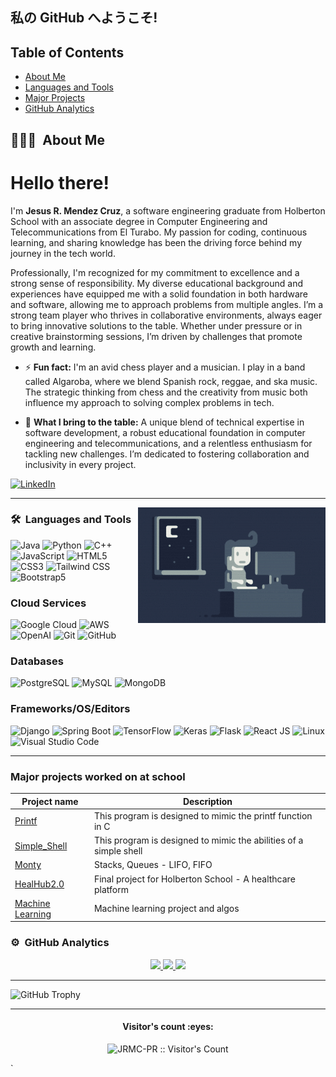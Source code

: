## 私の GitHub へようこそ!

## Table of Contents
- [About Me](#about-me)
- [Languages and Tools](#languages-and-tools)
- [Major Projects](#major-projects-worked-on-at-school)
- [GitHub Analytics](#github-analytics)


## 👨🏻‍💻 &nbsp;About Me

# Hello there!

I'm **Jesus R. Mendez Cruz**, a software engineering graduate from Holberton School with an associate degree in Computer Engineering and Telecommunications from El Turabo. My passion for coding, continuous learning, and sharing knowledge has been the driving force behind my journey in the tech world.

Professionally, I'm recognized for my commitment to excellence and a strong sense of responsibility. My diverse educational background and experiences have equipped me with a solid foundation in both hardware and software, allowing me to approach problems from multiple angles. I’m a strong team player who thrives in collaborative environments, always eager to bring innovative solutions to the table. Whether under pressure or in creative brainstorming sessions, I’m driven by challenges that promote growth and learning.

- ⚡️ **Fun fact:** I'm an avid chess player and a musician. I play in a band called Algaroba, where we blend Spanish rock, reggae, and ska music. The strategic thinking from chess and the creativity from music both influence my approach to solving complex problems in tech.

- 🌱 **What I bring to the table:** A unique blend of technical expertise in software development, a robust educational foundation in computer engineering and telecommunications, and a relentless enthusiasm for tackling new challenges. I’m dedicated to fostering collaboration and inclusivity in every project.


[![LinkedIn](https://img.shields.io/badge/LinkedIn-0077B5?style=for-the-badge&logo=linkedin&logoColor=white)](https://www.linkedin.com/in/jes%C3%BAs-m%C3%A9ndez-068b8a27a)


---

<img alt="Night Coding" src="https://raw.githubusercontent.com/AVS1508/AVS1508/master/assets/Night-Coding.gif" align="right"/>

### 🛠 &nbsp;Languages and Tools

![Java](https://img.shields.io/badge/-Java-007396?style=for-the-badge&logo=java)
![Python](https://img.shields.io/badge/-Python-3776AB?style=for-the-badge&logo=python)
![C++](https://img.shields.io/badge/-C++-00599C?style=for-the-badge&logo=c%2B%2B)
![JavaScript](https://img.shields.io/badge/-JavaScript-F7DF1E?style=for-the-badge&logo=javascript&logoColor=black)
![HTML5](https://img.shields.io/badge/-HTML5-E34F26?style=for-the-badge&logo=HTML5)
![CSS3](https://img.shields.io/badge/-CSS3-1572B6?style=for-the-badge&logo=CSS3)
![Tailwind CSS](https://img.shields.io/badge/-Tailwind%20CSS-38B2AC?style=for-the-badge&logo=tailwindcss)
![Bootstrap5](https://img.shields.io/badge/-Bootstrap-7952B3?style=for-the-badge&logo=bootstrap)
<!-- ![Django REST Framework](https://img.shields.io/badge/-Django%20REST%20Framework-092E20?style=for-the-badge&logo=django) -->

### Cloud Services
![Google Cloud](https://img.shields.io/badge/-Google%20Cloud-4285F4?style=for-the-badge&logo=google-cloud&logoColor=white)
![AWS](https://img.shields.io/badge/-AWS-232F3E?style=for-the-badge&logo=amazon-aws&logoColor=white)
![OpenAI](https://img.shields.io/badge/-OpenAI-412991?style=for-the-badge&logo=openai)
![Git](https://img.shields.io/badge/-Git-F05032?style=for-the-badge&logo=git&logoColor=white)
![GitHub](https://img.shields.io/badge/-GitHub-181717?style=for-the-badge&logo=github)

### Databases
![PostgreSQL](https://img.shields.io/badge/-PostgreSQL-336791?style=for-the-badge&logo=PostgreSQL&logoColor=white)
![MySQL](https://img.shields.io/badge/-MySQL-4479A1?style=for-the-badge&logo=mysql&logoColor=white)
![MongoDB](https://img.shields.io/badge/-MongoDB-47A248?style=for-the-badge&logo=mongodb&logoColor=white)

### Frameworks/OS/Editors
![Django](https://img.shields.io/badge/-Django-092E20?style=for-the-badge&logo=django)
![Spring Boot](https://img.shields.io/badge/-Spring%20Boot-6DB33F?style=for-the-badge&logo=spring-boot&logoColor=white)
![TensorFlow](https://img.shields.io/badge/-TensorFlow-FF6F00?style=for-the-badge&logo=TensorFlow&logoColor=white)
![Keras](https://img.shields.io/badge/-Keras-D00000?style=for-the-badge&logo=Keras&logoColor=white)
![Flask](https://img.shields.io/badge/-Flask-000000?style=for-the-badge&logo=flask)
![React JS](https://img.shields.io/badge/-React%20JS-61DAFB?style=for-the-badge&logo=react&logoColor=black)
![Linux](https://img.shields.io/badge/-Linux-FCC624?style=for-the-badge&logo=linux&logoColor=black)
![Visual Studio Code](https://img.shields.io/badge/-Visual%20Studio%20Code-007ACC?style=for-the-badge&logo=visual-studio-code&logoColor=white)




---

### Major projects worked on at school

| Project name                                                     | Description                                                       |
| ---------------------------------------------------------------- | ----------------------------------------------------------------- |
| [Printf](https://github.com/JRMC-PR/holbertonschool-printf)      | This program is designed to mimic the printf function in C        |
| [Simple_Shell](https://github.com/JRMC-PR/holbertonschool-simple_shell) | This program is designed to mimic the abilities of a simple shell |
| [Monty](https://github.com/JRMC-PR/holbertonschool-monty)        | Stacks, Queues - LIFO, FIFO                                       |
| [HealHub2.0](https://github.com/JRMC-PR/HealHub2.0)              | Final project for Holberton School - A healthcare platform        |
| [Machine Learning](https://github.com/JRMC-PR/holbertonschool-machine_learning/tree/main)| Machine learning project and algos                |

### ⚙️ &nbsp;GitHub Analytics

<p align="center">
  <a href="https://github.com/JRMC-PR">
    <img height="180em" src="https://github-readme-stats-eight-theta.vercel.app/api?username=JRMC-PR&show_icons=true&theme=synthwave&include_all_commits=true&count_private=true"/>
    <img height="180em" src="https://github-readme-stats-eight-theta.vercel.app/api/top-langs/?username=JRMC-PR&layout=compact&langs_count=8&theme=synthwave"/>
    <img height="180em" src="https://github-readme-streak-stats.herokuapp.com/?user=JRMC-PR&theme=synthwave">
  </a>
</p>



---

![GitHub Trophy](https://github-profile-trophy.vercel.app/?username=JRMC-PR&theme=synthwave)

---

<h4 align="center">Visitor's count :eyes:</h4>

<p align="center"><img src="https://profile-counter.glitch.me/{JRMC-PR}/count.svg" alt="JRMC-PR :: Visitor's Count" /></p>


`
